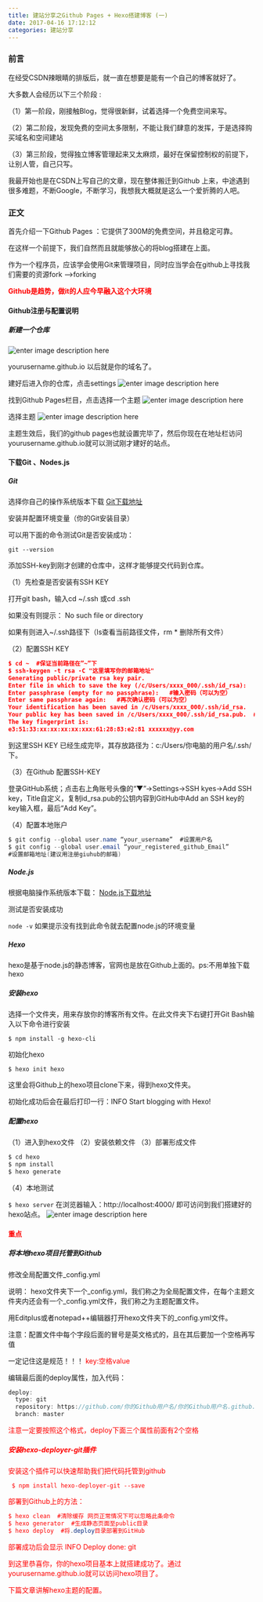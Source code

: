 ```yaml
---
title: 建站分享之Github Pages + Hexo搭建博客 (一)
date: 2017-04-16 17:12:12
categories: 建站分享
---
```


### 前言

在经受CSDN辣眼睛的排版后，就一直在想要是能有一个自己的博客就好了。

大多数人会经历以下三个阶段 :

（1）第一阶段，刚接触Blog，觉得很新鲜，试着选择一个免费空间来写。

（2）第二阶段，发现免费的空间太多限制，不能让我们肆意的发挥，于是选择购买域名和空间建站

（3）第三阶段，觉得独立博客管理起来又太麻烦，最好在保留控制权的前提下，让别人管，自己只写。

我最开始也是在CSDN上写自己的文章，现在整体搬迁到Github 上来，中途遇到很多难题，不断Google，不断学习，我想我大概就是这么一个爱折腾的人吧。

<!--more-->

### 正文
首先介绍一下Github Pages ：它提供了300M的免费空间，并且稳定可靠。

在这样一个前提下，我们自然而且就能够放心的将blog搭建在上面。

作为一个程序员，应该学会使用Git来管理项目，同时应当学会在github上寻找我们需要的资源fork -->forking

<font color="red">**Github是趋势，做it的人应今早融入这个大环境**</font>

#### Github注册与配置说明

##### 新建一个仓库
![enter image description here](http://ooes75dyq.bkt.clouddn.com/creatblog/1.jpg)

yourusername.github.io 以后就是你的域名了。

建好后进入你的仓库，点击settings
![enter image description here](http://ooes75dyq.bkt.clouddn.com/creatblog/2.jpg)

找到Github Pages栏目，点击选择一个主题
![enter image description here](http://ooes75dyq.bkt.clouddn.com/creatblog/3.jpg)

选择主题
![enter image description here](http://ooes75dyq.bkt.clouddn.com/creatblog/4.jpg)

主题生效后，我们的github pages也就设置完毕了，然后你现在在地址栏访问yourusername.github.io就可以测试刚才建好的站点。

#### 下载Git 、Nodes.js

##### Git

选择你自己的操作系统版本下载 [Git下载地址](https://git-scm.com/download/win) 

安装并配置环境变量（你的Git安装目录）

可以用下面的命令测试Git是否安装成功：

`git --version` 

添加SSH-key到刚才创建的仓库中，这样才能够提交代码到仓库。

（1）先检查是否安装有SSH KEY

打开git bash，输入cd ~/.ssh 或cd .ssh

如果没有则提示： No such file or directory

如果有则进入~/.ssh路径下（ls查看当前路径文件，rm * 删除所有文件）

（2）配置SSH KEY

```json
$ cd ~  #保证当前路径在”~”下
$ ssh-keygen -t rsa -C "这里填写你的邮箱地址"
Generating public/private rsa key pair.
Enter file in which to save the key (/c/Users/xxxx_000/.ssh/id_rsa):   #不填直接回车
Enter passphrase (empty for no passphrase):   #输入密码（可以为空）
Enter same passphrase again:   #再次确认密码（可以为空）
Your identification has been saved in /c/Users/xxxx_000/.ssh/id_rsa.   #生成的密钥
Your public key has been saved in /c/Users/xxxx_000/.ssh/id_rsa.pub.  #生成的公钥
The key fingerprint is:
e3:51:33:xx:xx:xx:xx:xxx:61:28:83:e2:81 xxxxxx@yy.com

```
到这里SSH KEY 已经生成完毕，其存放路径为：c:/Users/你电脑的用户名/.ssh/下。

（3）在Github 配置SSH-KEY

登录GitHub系统；点击右上角账号头像的“▼”→Settings→SSH kyes→Add SSH key，Title自定义，复制id_rsa.pub的公钥内容到GitHub中Add an SSH key的key输入框，最后“Add Key”。

（4）配置本地账户
```java
$ git config --global user.name “your_username”  #设置用户名
$ git config --global user.email “your_registered_github_Email” 
#设置邮箱地址(建议用注册giuhub的邮箱)
```

##### Node.js

根据电脑操作系统版本下载： [Node.js下载地址](https://nodejs.org/en/download/)

测试是否安装成功

`node -v` 如果提示没有找到此命令就去配置node.js的环境变量

##### Hexo

hexo是基于node.js的静态博客，官网也是放在Github上面的。ps:不用单独下载hexo

##### 安装hexo
选择一个文件夹，用来存放你的博客所有文件。在此文件夹下右键打开Git Bash输入以下命令进行安装

`$ npm install -g hexo-cli`

初始化hexo

`$ hexo init hexo`

这里会将Github上的hexo项目clone下来，得到hexo文件夹。

初始化成功后会在最后打印一行：INFO Start blogging with Hexo!

##### 配置hexo
（1）进入到hexo文件 （2）安装依赖文件 （3）部署形成文件 
```java
$ cd hexo
$ npm install
$ hexo generate
```
（4）本地测试

`$ hexo server`
在浏览器输入：http://localhost:4000/ 即可访问到我们搭建好的hexo站点。
![enter image description here](http://ohe7ixo05.bkt.clouddn.com/2016/11/30-7.png)

#### <font color="red">重点</font>
##### 将本地hexo项目托管到Github

修改全局配置文件_config.yml

说明： hexo文件夹下一个_config.yml，我们称之为全局配置文件，在每个主题文件夹内还会有一个_config.yml文件，我们称之为主题配置文件。

用Editplus或者notepad++编辑器打开hexo文件夹下的_config.yml文件。

注意：配置文件中每个字段后面的冒号是英文格式的，且在其后要加一个空格再写值

一定记住这是规范！！！  <font color="red">key:空格value</font>

编辑最后面的deploy属性，加入代码：
```java
deploy:
  type: git   
  repository: https://github.com/你的Github用户名/你的Github用户名.github.io.git
  branch: master
```
<font color="red">注意一定要按照这个格式，deploy下面三个属性前面有2个空格<font>

##### 安装hexo-deployer-git插件

安装这个插件可以快速帮助我们把代码托管到github

` $ npm install hexo-deployer-git --save`

部署到Github上的方法：

```java
$ hexo clean  #清除缓存 网页正常情况下可以忽略此条命令
$ hexo generator  #生成静态页面至public目录
$ hexo deploy  #将.deploy目录部署到GitHub
```
部署成功后会显示
INFO  Deploy done: git

到这里恭喜你，你的hexo项目基本上就搭建成功了。通过yourusername.github.io就可以访问hexo项目了。

下篇文章讲解hexo主题的配置。
